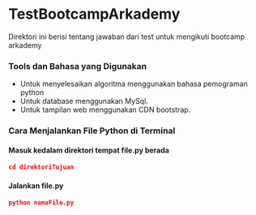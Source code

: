 # TestBootcampArkademy
Direktori ini berisi tentang jawaban dari test untuk mengikuti bootcamp arkademy



### Tools dan Bahasa yang Digunakan
* Untuk menyelesaikan algoritma menggunakan bahasa pemograman python
* Untuk database menggunakan MySql.
* Untuk tampilan web menggunakan CDN bootstrap.



### Cara Menjalankan File Python di Terminal

#### Masuk kedalam direktori tempat file.py berada
```json
cd direktoriTujuan
```

#### Jalankan file.py
```json
python namaFile.py
```
